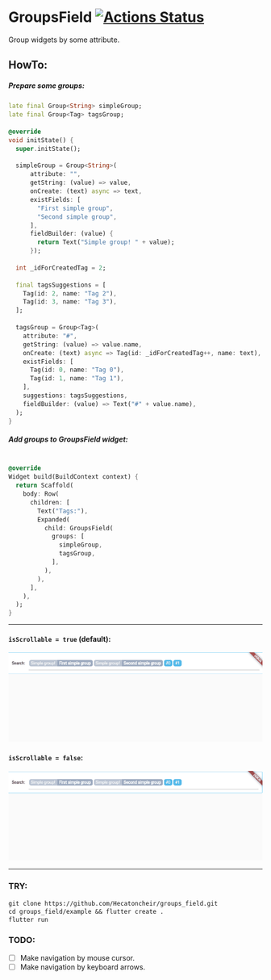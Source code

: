 # GroupsField [![Actions Status](https://github.com/Hecatoncheir/groups_field/workflows/check/badge.svg)](https://github.com/Hecatoncheir/groups_field/actions)

Group widgets by some attribute.


## HowTo:

##### Prepare some groups:
```dart
late final Group<String> simpleGroup;
late final Group<Tag> tagsGroup;

@override
void initState() {
  super.initState();

  simpleGroup = Group<String>(
      attribute: "",
      getString: (value) => value,
      onCreate: (text) async => text,
      existFields: [
        "First simple group",
        "Second simple group",
      ],
      fieldBuilder: (value) {
        return Text("Simple group! " + value);
      });

  int _idForCreatedTag = 2;

  final tagsSuggestions = [
    Tag(id: 2, name: "Tag 2"),
    Tag(id: 3, name: "Tag 3"),
  ];

  tagsGroup = Group<Tag>(
    attribute: "#",
    getString: (value) => value.name,
    onCreate: (text) async => Tag(id: _idForCreatedTag++, name: text),
    existFields: [
      Tag(id: 0, name: "Tag 0"),
      Tag(id: 1, name: "Tag 1"),
    ],
    suggestions: tagsSuggestions,
    fieldBuilder: (value) => Text("#" + value.name),
  );
}


```

##### Add groups to GroupsField widget:
```dart

@override
Widget build(BuildContext context) {
  return Scaffold(
    body: Row(
      children: [
        Text("Tags:"),
        Expanded(
          child: GroupsField(
            groups: [
              simpleGroup,
              tagsGroup,
            ],
          ),
        ),
      ],
    ),
  );
}

```

---

#### `isScrollable = true` (default):
![With scrollable preview](/preview/with_scrollable.gif)


#### `isScrollable = false`:
![Without scrollable preview](/preview/without_scrollable.gif)

---

### TRY:

```
git clone https://github.com/Hecatoncheir/groups_field.git
cd groups_field/example && flutter create .
flutter run
```




### TODO:
- [ ] Make navigation by mouse cursor.
- [ ] Make navigation by keyboard arrows.
